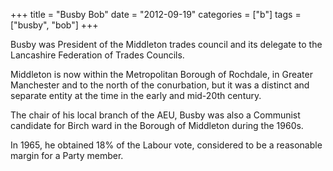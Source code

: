 +++
title = "Busby Bob"
date = "2012-09-19"
categories = ["b"]
tags = ["busby", "bob"]
+++

Busby was President of the Middleton trades council and its delegate to the Lancashire Federation of Trades Councils.

Middleton is now within the Metropolitan Borough of Rochdale, in Greater Manchester and to the north of the conurbation, but it was a distinct and separate entity at the time in the early and mid-20th century.  

The chair of his local branch of the AEU, Busby was also a Communist candidate for Birch ward in the Borough of Middleton during the 1960s.

In 1965, he obtained 18% of the Labour vote, considered to be a reasonable margin for a Party member.
